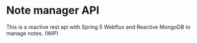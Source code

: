 # Note manager API

This is a reactive rest api with Spring 5 Webflux and Reactive MongoDB to manage notes. (WIP)
